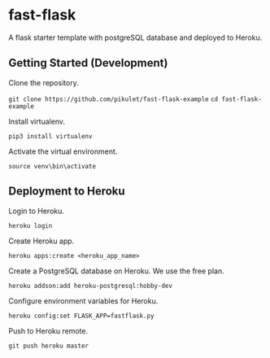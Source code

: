 # fast-flask

A flask starter template with postgreSQL database and deployed to Heroku.

## Getting Started (Development)

Clone the repository.

`git clone https://github.com/pikulet/fast-flask-example`
`cd fast-flask-example`

Install virtualenv.

`pip3 install virtualenv`

Activate the virtual environment.

`source venv\bin\activate`

## Deployment to Heroku

Login to Heroku.

`heroku login`

Create Heroku app.

`heroku apps:create <heroku_app_name>`

Create a PostgreSQL database on Heroku. We use the free plan.

`heroku addson:add heroku-postgresql:hobby-dev`

Configure environment variables for Heroku.

`heroku config:set FLASK_APP=fastflask.py`

Push to Heroku remote.

`git push heroku master`




